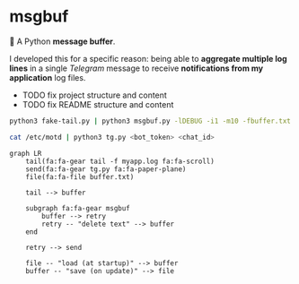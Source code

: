 # msgbuf

:snake: A Python **message buffer**.

I developed this for a specific reason: being able to **aggregate multiple log lines** in a single _Telegram_ message to receive **notifications from my application** log files.

- TODO fix project structure and content
- TODO fix README structure and content

```bash
python3 fake-tail.py | python3 msgbuf.py -lDEBUG -i1 -m10 -fbuffer.txt python3 fake-notifier.py

cat /etc/motd | python3 tg.py <bot_token> <chat_id>
```

```mermaid
graph LR
    tail(fa:fa-gear tail -f myapp.log fa:fa-scroll)
    send(fa:fa-gear tg.py fa:fa-paper-plane)
    file(fa:fa-file buffer.txt)

    tail --> buffer

    subgraph fa:fa-gear msgbuf
        buffer --> retry
        retry -- "delete text" --> buffer
    end

    retry --> send

    file -- "load (at startup)" --> buffer
    buffer -- "save (on update)" --> file
```
